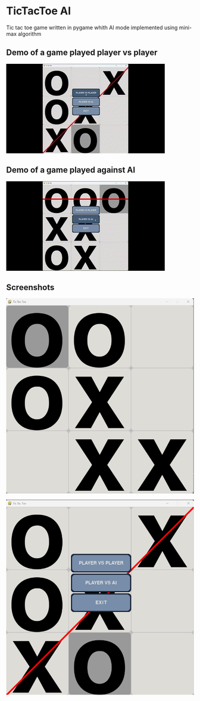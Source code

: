 # TicTacToe AI
Tic tac toe game written in pygame whith AI mode implemented using mini-max algorithm

## Demo of a game played player vs player

![App Demo](https://github.com/Simon125q/TicTacToe_AI/blob/main/other/vid_01.gif)

## Demo of a game played against AI

![App Demo](https://github.com/Simon125q/TicTacToe_AI/blob/main/other/vid_02.gif)


## Screenshots

![App Screenshot](https://github.com/Simon125q/TicTacToe_AI/blob/main/other/scr_01.png)

![App Screenshot](https://github.com/Simon125q/TicTacToe_AI/blob/main/other/scr_02.png)
